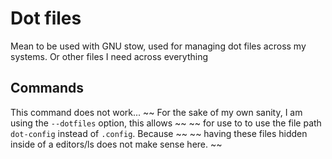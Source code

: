 # Dot files

Mean to be used with GNU stow, used for managing dot files across my systems.
Or other files I need across everything

## Commands

This command does not work...
~~ For the sake of my own sanity, I am using the `--dotfiles` option, this allows ~~
~~ for use to to use the file path `dot-config` instead of `.config`. Because ~~
~~ having these files hidden inside of a editors/ls does not make sense here. ~~

